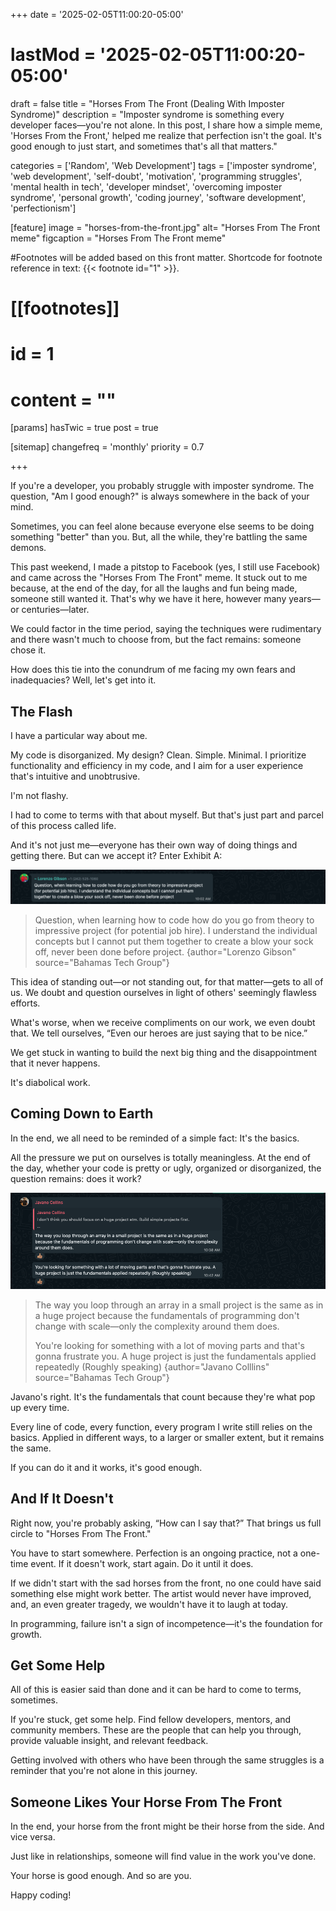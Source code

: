 +++
date = '2025-02-05T11:00:20-05:00'
# lastMod = '2025-02-05T11:00:20-05:00'
draft = false
title = "Horses From The Front (Dealing With Imposter Syndrome)"
description = "Imposter syndrome is something every developer faces—you're not alone. In this post, I share how a simple meme, 'Horses From the Front,' helped me realize that perfection isn't the goal. It's good enough to just start, and sometimes that's all that matters."

categories = ['Random', 'Web Development']
tags = ['imposter syndrome', 'web development', 'self-doubt', 'motivation', 'programming struggles', 'mental health in tech', 'developer mindset', 'overcoming imposter syndrome', 'personal growth', 'coding journey', 'software development', 'perfectionism']

[feature]
  image = "horses-from-the-front.jpg"
  alt= "Horses From The Front meme"
  figcaption = "Horses From The Front meme"

#Footnotes will be added based on this front matter. Shortcode for footnote reference in text: {{< footnote id="1" >}}.

# [[footnotes]]
#   id = 1
#   content = ""

[params]
  hasTwic = true
  post = true

[sitemap]
  changefreq = 'monthly'
  priority = 0.7


+++

If you're a developer, you probably struggle with imposter syndrome. The question, "Am I good enough?" is always somewhere in the back of your mind.

Sometimes, you can feel alone because everyone else seems to be doing something "better" than you. But, all the while, they're battling the same demons.

This past weekend, I made a pitstop to Facebook (yes, I still use Facebook) and came across the "Horses From The Front" meme. It stuck out to me because, at the end of the day, for all the laughs and fun being made, someone still wanted it. That's why we have it here, however many years—or centuries—later.

We could factor in the time period, saying the techniques were rudimentary and there wasn't much to choose from, but the fact remains: someone chose it.

How does this tie into the conundrum of me facing my own fears and inadequacies? Well, let's get into it.

## The Flash

I have a particular way about me.

My code is disorganized. My design? Clean. Simple. Minimal. I prioritize functionality and efficiency in my code, and I aim for a user experience that's intuitive and unobtrusive.

I'm not flashy.

I had to come to terms with that about myself. But that's just part and parcel of this process called life.

And it's not just me—everyone has their own way of doing things and getting there. But can we accept it? Enter Exhibit A:

![Capture of Lorenzo Gibson's message in the Bahamas Tech Group WhatsApp](bahamas-tech-group-lorenzo-gibson.jpg "Capture of Lorenzo Gibson's message in the Bahamas Tech Group on WhatsApp")

> Question, when learning how to code how do you go from theory to impressive project (for potential job hire). I understand the individual concepts but I cannot put them together to create a blow your sock off, never been done before project. 
{author="Lorenzo Gibson" source="Bahamas Tech Group"}

This idea of standing out—or not standing out, for that matter—gets to all of us. We doubt and question ourselves in light of others' seemingly flawless efforts.

What's worse, when we receive compliments on our work, we even doubt that. We tell ourselves, “Even our heroes are just saying that to be nice.”

We get stuck in wanting to build the next big thing and the disappointment that it never happens.

It's diabolical work.

## Coming Down to Earth

In the end, we all need to be reminded of a simple fact: It's the basics.

All the pressure we put on ourselves is totally meaningless. At the end of the day, whether your code is pretty or ugly, organized or disorganized, the question remains: does it work?

![Capture of Javano Collin's response in the Bahamas Tech Group on WhatsApp](bahamas-tech-group-javano-collins.jpg "Capture of Javano Collin's response in the Bahamas Tech Group on WhatsApp")

> The way you loop through an array in a small project is the same as in a huge project because the fundamentals of programming don't change with scale—only the complexity around them does.
>
> You're looking for something with a lot of moving parts and that's gonna frustrate you. A huge project is just the fundamentals applied repeatedly (Roughly speaking)
{author="Javano Colllins" source="Bahamas Tech Group"}

Javano's right. It's the fundamentals that count because they're what pop up every time.

Every line of code, every function, every program I write still relies on the basics. Applied in different ways, to a larger or smaller extent, but it remains the same.

If you can do it and it works, it's good enough.

## And If It Doesn't

Right now, you're probably asking, “How can I say that?” That brings us full circle to "Horses From The Front."

You have to start somewhere. Perfection is an ongoing practice, not a one-time event. If it doesn't work, start again. Do it until it does.

If we didn't start with the sad horses from the front, no one could have said something else might work better. The artist would never have improved, and, an even greater tragedy, we wouldn't have it to laugh at today.

In programming, failure isn't a sign of incompetence—it's the foundation for growth.

## Get Some Help

All of this is easier said than done and it can be hard to come to terms, sometimes.

If you're stuck, get some help. Find fellow developers, mentors, and community members. These are the people that can help you through, provide valuable insight, and relevant feedback.

Getting involved with others who have been through the same struggles is a reminder that you're not alone in this journey.

## Someone Likes Your Horse From The Front

In the end, your horse from the front might be their horse from the side. And vice versa.

Just like in relationships, someone will find value in the work you've done.

Your horse is good enough. And so are you.

Happy coding!


